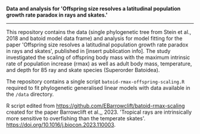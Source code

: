 **Data and analysis for 'Offspring size resolves a latitudinal population growth rate paradox in rays and skates.'**

------------------------------------------------------

This repository contains the data (single phylogenetic tree from Stein et al., 2018 and batoid model data frame) and analysis for model fitting for the paper 'Offspring size resolves a latitudinal population growth rate paradox in rays and skates', published in [insert publication info]. The study investigated the scaling of offspring body mass with the maximum intrinsic rate of population increase (rmax) as well as adult body mass, temperature, and depth for 85 ray and skate species (Superorder Batoidea).

The repository contains a single script ```batoid-rmax-offspring-scaling.R``` required to fit phylogenetic generalised linear models with data available in the `/data` directory.

R script edited from https://github.com/EBarrowclift/batoid-rmax-scaling created for the paper Barrowclift et al.,, 2023. 'Tropical rays are intrinsically more sensitive to overfishing than the temperate skates'. https://doi.org/10.1016/j.biocon.2023.110003.

